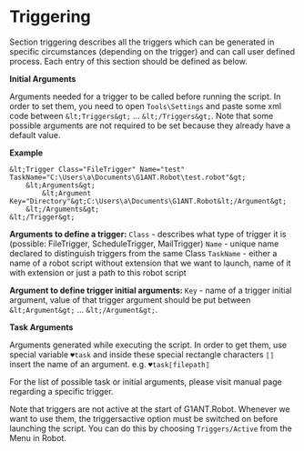 # Triggering

Section triggering describes all the triggers which can be generated in specific circumstances (depending on the trigger) and can call user defined process.
Each entry of this section should be defined as below.

**Initial Arguments**

Arguments needed for a trigger to be called before running the script. In order to set them, you need to open `Tools\Settings` and paste some xml code between `&lt;Triggers&gt;` … `&lt;/Triggers&gt;`.
Note that some possible arguments are not required to be set because they already have a default value.

**Example**

```G1ANT
&lt;Trigger Class="FileTrigger" Name="test" TaskName="C:\Users\a\Documents\G1ANT.Robot\test.robot"&gt;
	&lt;Arguments&gt;
		&lt;Argument Key="Directory"&gt;C:\Users\a\Documents\G1ANT.Robot&lt;/Argument&gt;
	&lt;/Arguments&gt;
&lt;/Trigger&gt; 
```

**Arguments to define a trigger:**
`Class` - describes what type of trigger it is (possible: FileTrigger, ScheduleTrigger, MailTrigger)
`Name` - unique name declared to distinguish triggers from the same Class
`TaskName` - either a name of a robot script without extension that we want to launch, name of it with extension or just a path to this robot script

**Argument to define trigger initial arguments:**
`Key` - name of a trigger initial argument, value of that trigger argument should be put between `&lt;Argument&gt;` ... `&lt;/Argument&gt;`.

**Task Arguments**

Arguments generated while executing the script. In order to get them, use special variable `♥task` and inside these special rectangle characters `⟦⟧` insert the name of an argument.
e.g. `♥task⟦filepath⟧`

For the list of possible task or initial arguments, please visit manual page regarding a specific trigger.

Note that triggers are not active at the start of G1ANT.Robot. Whenever we want to use them, the triggersactive option must be switched on before launching the script. You can do this by choosing `Triggers/Active` from the Menu in Robot.

